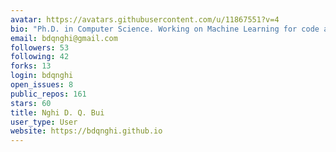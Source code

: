 ```yaml
---
avatar: https://avatars.githubusercontent.com/u/11867551?v=4
bio: "Ph.D. in Computer Science. Working on Machine Learning for code analysis.\r\n"
email: bdqnghi@gmail.com
followers: 53
following: 42
forks: 13
login: bdqnghi
open_issues: 8
public_repos: 161
stars: 60
title: Nghi D. Q. Bui
user_type: User
website: https://bdqnghi.github.io
---
```

